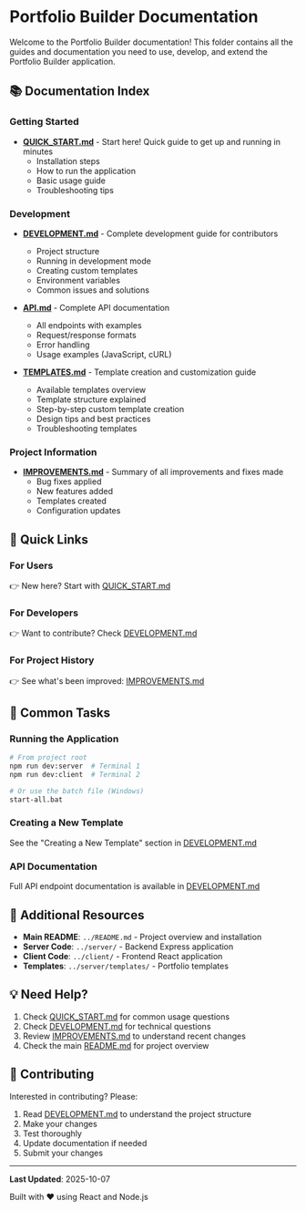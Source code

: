 # Portfolio Builder Documentation

Welcome to the Portfolio Builder documentation! This folder contains all the guides and documentation you need to use, develop, and extend the Portfolio Builder application.

## 📚 Documentation Index

### Getting Started
- **[QUICK_START.md](QUICK_START.md)** - Start here! Quick guide to get up and running in minutes
  - Installation steps
  - How to run the application
  - Basic usage guide
  - Troubleshooting tips

### Development
- **[DEVELOPMENT.md](DEVELOPMENT.md)** - Complete development guide for contributors
  - Project structure
  - Running in development mode
  - Creating custom templates
  - Environment variables
  - Common issues and solutions

- **[API.md](API.md)** - Complete API documentation
  - All endpoints with examples
  - Request/response formats
  - Error handling
  - Usage examples (JavaScript, cURL)

- **[TEMPLATES.md](TEMPLATES.md)** - Template creation and customization guide
  - Available templates overview
  - Template structure explained
  - Step-by-step custom template creation
  - Design tips and best practices
  - Troubleshooting templates

### Project Information
- **[IMPROVEMENTS.md](IMPROVEMENTS.md)** - Summary of all improvements and fixes made
  - Bug fixes applied
  - New features added
  - Templates created
  - Configuration updates

## 🚀 Quick Links

### For Users
👉 New here? Start with [QUICK_START.md](QUICK_START.md)

### For Developers
👉 Want to contribute? Check [DEVELOPMENT.md](DEVELOPMENT.md)

### For Project History
👉 See what's been improved: [IMPROVEMENTS.md](IMPROVEMENTS.md)

## 🎯 Common Tasks

### Running the Application
```bash
# From project root
npm run dev:server  # Terminal 1
npm run dev:client  # Terminal 2

# Or use the batch file (Windows)
start-all.bat
```

### Creating a New Template
See the "Creating a New Template" section in [DEVELOPMENT.md](DEVELOPMENT.md#creating-a-new-template)

### API Documentation
Full API endpoint documentation is available in [DEVELOPMENT.md](DEVELOPMENT.md#api-endpoints)

## 📖 Additional Resources

- **Main README**: `../README.md` - Project overview and installation
- **Server Code**: `../server/` - Backend Express application
- **Client Code**: `../client/` - Frontend React application
- **Templates**: `../server/templates/` - Portfolio templates

## 💡 Need Help?

1. Check [QUICK_START.md](QUICK_START.md) for common usage questions
2. Check [DEVELOPMENT.md](DEVELOPMENT.md) for technical questions
3. Review [IMPROVEMENTS.md](IMPROVEMENTS.md) to understand recent changes
4. Check the main [README.md](../README.md) for project overview

## 🤝 Contributing

Interested in contributing? Please:
1. Read [DEVELOPMENT.md](DEVELOPMENT.md) to understand the project structure
2. Make your changes
3. Test thoroughly
4. Update documentation if needed
5. Submit your changes

---

**Last Updated**: 2025-10-07

Built with ❤️ using React and Node.js
